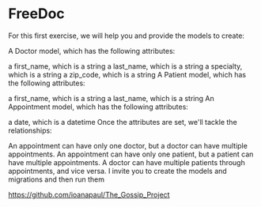 # FreeDoc
For this first exercise, we will help you and provide the models to create:

A Doctor model, which has the following attributes:

a first_name, which is a string
a last_name, which is a string
a specialty, which is a string
a zip_code, which is a string
A Patient model, which has the following attributes:

a first_name, which is a string
a last_name, which is a string
An Appointment model, which has the following attributes:

a date, which is a datetime
Once the attributes are set, we'll tackle the relationships:

An appointment can have only one doctor, but a doctor can have multiple appointments.
An appointment can have only one patient, but a patient can have multiple appointments.
A doctor can have multiple patients through appointments, and vice versa.
I invite you to create the models and migrations and then run them

https://github.com/ioanapaul/The_Gossip_Project
